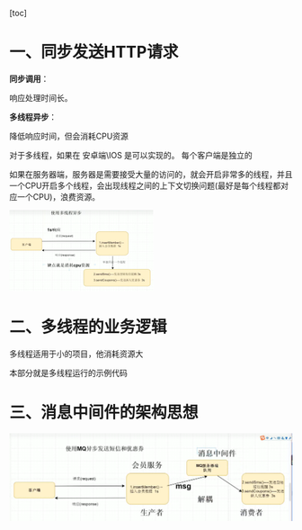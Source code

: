 [toc]





# 一、同步发送HTTP请求



**同步调用**：

响应处理时间长。



**多线程异步**：

降低响应时间，但会消耗CPU资源



对于多线程，如果在 安卓端\IOS 是可以实现的。 每个客户端是独立的

如果在服务器端，服务器是需要接受大量的访问的，就会开启非常多的线程，并且一个CPU开启多个线程，会出现线程之间的上下文切换问题(最好是每个线程都对应一个CPU)，浪费资源。

<img src="pic/RabbitMQ.assets/image-20220726175445585.png" alt="image-20220726175445585" style="zoom:25%;" />





# 二、多线程的业务逻辑



多线程适用于小的项目，他消耗资源大



本部分就是多线程运行的示例代码





# 三、消息中间件的架构思想



![image-20220726184603293](pic/RabbitMQ.assets/image-20220726184603293.png)







